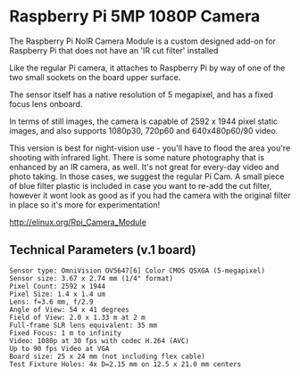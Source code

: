 Raspberry Pi 5MP 1080P Camera
=============================

The Raspberry Pi NoIR Camera Module is a custom designed add-on for Raspberry Pi that does not have an 'IR cut filter' installed

Like the regular Pi camera, it attaches to Raspberry Pi by way of one of the two small sockets on the board upper surface.

The sensor itself has a native resolution of 5 megapixel, and has a fixed focus lens onboard. 

In terms of still images, the camera is capable of 2592 x 1944 pixel static images, and also supports 1080p30, 720p60 and 640x480p60/90 video.

This version is best for night-vision use - you'll have to flood the area you're shooting with infrared light. There is some nature photography that is enhanced by an IR camera, as well. It's not great for every-day video and photo taking. In those cases, we suggest the regular Pi Cam. A small piece of blue filter plastic is included in case you want to re-add the cut filter, however it wont look as good as if you had the camera with the original filter in place so it's more for experimentation!

http://elinux.org/Rpi_Camera_Module

Technical Parameters (v.1 board)
--------------------------------

    Sensor type: OmniVision OV5647[6] Color CMOS QSXGA (5-megapixel)
    Sensor size: 3.67 x 2.74 mm (1/4" format)
    Pixel Count: 2592 x 1944
    Pixel Size: 1.4 x 1.4 um
    Lens: f=3.6 mm, f/2.9
    Angle of View: 54 x 41 degrees
    Field of View: 2.0 x 1.33 m at 2 m
    Full-frame SLR lens equivalent: 35 mm
    Fixed Focus: 1 m to infinity
    Video: 1080p at 30 fps with codec H.264 (AVC)
    Up to 90 fps Video at VGA
    Board size: 25 x 24 mm (not including flex cable)
    Test Fixture Holes: 4x D=2.15 mm on 12.5 x 21.0 mm centers
